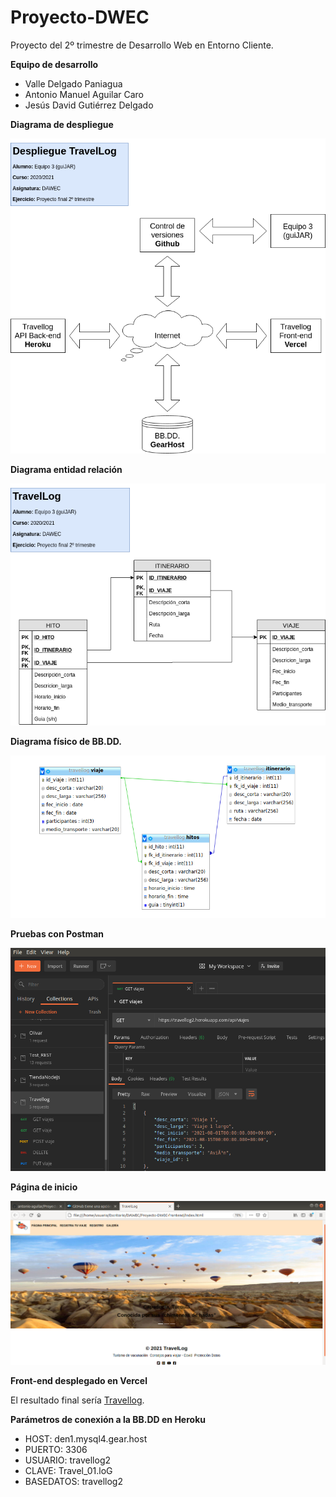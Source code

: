 # Proyecto-DWEC
Proyecto del 2º trimestre de Desarrollo Web en Entorno Cliente.

**Equipo de desarrollo**
- Valle Delgado Paniagua
- Antonio Manuel Aguilar Caro
- Jesús David Gutiérrez Delgado

**Diagrama de despliegue**

![Diagrama despliegue](/img/Despliegue2.png "Diagrama de despliegue")

**Diagrama entidad relación**

![Diagrama E/R](/img/TravelLog.png "Diagrama E/R")

**Diagrama físico de BB.DD.**

![Diagrama BB.DD.](/img/TravelLogMySql.png "Modelo físico")

**Pruebas con Postman**

![Tests con Postman](/img/TestPostman.png "Pruebas")

**Página de inicio**

![Página de inicio](/img/Index.png "Index")

**Front-end desplegado en Vercel**

El resultado final sería [Travellog][Travellog].

[Travellog]: https://proyecto-dwec.vercel.app/index.html

**Parámetros de conexión a la BB.DD en Heroku**

- HOST: den1.mysql4.gear.host
- PUERTO: 3306
- USUARIO: travellog2
- CLAVE: Travel_01.loG
- BASEDATOS: travellog2



